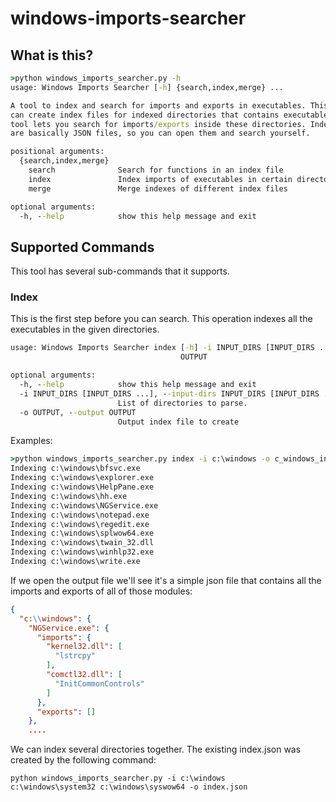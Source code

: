 # windows-imports-searcher

## What is this?

```cmd
>python windows_imports_searcher.py -h
usage: Windows Imports Searcher [-h] {search,index,merge} ...

A tool to index and search for imports and exports in executables. This tool
can create index files for indexed directories that contains executables. The
tool lets you search for imports/exports inside these directories. Index files
are basically JSON files, so you can open them and search yourself.

positional arguments:
  {search,index,merge}
    search              Search for functions in an index file
    index               Index imports of executables in certain directories
    merge               Merge indexes of different index files

optional arguments:
  -h, --help            show this help message and exit
```

## Supported Commands

This tool has several sub-commands that it supports.

### Index

This is the first step before you can search. This operation indexes all the executables in the given directories.

```cmd
usage: Windows Imports Searcher index [-h] -i INPUT_DIRS [INPUT_DIRS ...] -o
                                      OUTPUT

optional arguments:
  -h, --help            show this help message and exit
  -i INPUT_DIRS [INPUT_DIRS ...], --input-dirs INPUT_DIRS [INPUT_DIRS ...]
                        List of directories to parse.
  -o OUTPUT, --output OUTPUT
                        Output index file to create
```

Examples:

```cmd
>python windows_imports_searcher.py index -i c:\windows -o c_windows_index.json
Indexing c:\windows\bfsvc.exe
Indexing c:\windows\explorer.exe
Indexing c:\windows\HelpPane.exe
Indexing c:\windows\hh.exe
Indexing c:\windows\NGService.exe
Indexing c:\windows\notepad.exe
Indexing c:\windows\regedit.exe
Indexing c:\windows\splwow64.exe
Indexing c:\windows\twain_32.dll
Indexing c:\windows\winhlp32.exe
Indexing c:\windows\write.exe
```

If we open the output file we'll see it's a simple json file that contains all the imports and exports of all of those 
modules:

```json
{
  "c:\\windows": {
    "NGService.exe": {
      "imports": {
        "kernel32.dll": [
          "lstrcpy"
        ], 
        "comctl32.dll": [
          "InitCommonControls"
        ]
      }, 
      "exports": []
    }, 
    ....
 ```
 
We can index several directories together. The existing index.json was created by the following command:

<code>python windows_imports_searcher.py -i c:\windows c:\windows\system32 c:\windows\syswow64 -o index.json</code>

